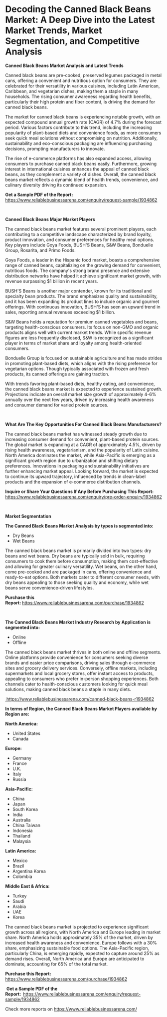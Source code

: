 <p><h1>Decoding the Canned Black Beans Market: A Deep Dive into the Latest Market Trends, Market Segmentation, and Competitive Analysis</h1></p><p><strong>Canned Black Beans Market Analysis and Latest Trends</strong></p>
<p><p>Canned black beans are pre-cooked, preserved legumes packaged in metal cans, offering a convenient and nutritious option for consumers. They are celebrated for their versatility in various cuisines, including Latin American, Caribbean, and vegetarian dishes, making them a staple in many households. The rising consumer awareness regarding health benefits, particularly their high protein and fiber content, is driving the demand for canned black beans.</p><p>The market for canned black beans is experiencing notable growth, with an expected compound annual growth rate (CAGR) of 4.7% during the forecast period. Various factors contribute to this trend, including the increasing popularity of plant-based diets and convenience foods, as more consumers seek quick meal solutions without compromising on nutrition. Additionally, sustainability and eco-conscious packaging are influencing purchasing decisions, prompting manufacturers to innovate. </p><p>The rise of e-commerce platforms has also expanded access, allowing consumers to purchase canned black beans easily. Furthermore, growing interest in international cuisines enhances the appeal of canned black beans, as they complement a variety of dishes. Overall, the canned black beans market reflects a dynamic blend of health trends, convenience, and culinary diversity driving its continued expansion.</p></p>
<p><strong>Get a Sample PDF of the Report:&nbsp;</strong> <a href="https://www.reliablebusinessarena.com/enquiry/request-sample/1934862?utm_campaign=2264&utm_medium=2&utm_source=Github&utm_content=ia&utm_term=14022025&utm_id=canned-black-beans">https://www.reliablebusinessarena.com/enquiry/request-sample/1934862</a></p>
<p>&nbsp;</p>
<p><strong>Canned Black Beans Major Market Players</strong></p>
<p><p>The canned black beans market features several prominent players, each contributing to a competitive landscape characterized by brand loyalty, product innovation, and consumer preferences for healthy meal options. Key players include Goya Foods, BUSH'S Beans, S&W Beans, Bonduelle Group, Rosarita, and Primo Foods.</p><p>Goya Foods, a leader in the Hispanic food market, boasts a comprehensive range of canned beans, capitalizing on the growing demand for convenient, nutritious foods. The company's strong brand presence and extensive distribution networks have helped it achieve significant market growth, with revenue surpassing $1 billion in recent years.</p><p>BUSH'S Beans is another major contender, known for its traditional and specialty bean products. The brand emphasizes quality and sustainability, and it has been expanding its product lines to include organic and gourmet offerings. With continuous innovation, BUSH'S has seen an upward trend in sales, reporting annual revenues exceeding $1 billion.</p><p>S&W Beans holds a reputation for premium canned vegetables and beans, targeting health-conscious consumers. Its focus on non-GMO and organic products aligns well with current market trends. While specific revenue figures are less frequently disclosed, S&W is recognized as a significant player in terms of market share and loyalty among health-oriented consumers.</p><p>Bonduelle Group is focused on sustainable agriculture and has made strides in promoting plant-based diets, which aligns with the rising preference for vegetarian options. Though typically associated with frozen and fresh products, its canned offerings are gaining traction.</p><p>With trends favoring plant-based diets, healthy eating, and convenience, the canned black beans market is expected to experience sustained growth. Projections indicate an overall market size growth of approximately 4-6% annually over the next few years, driven by increasing health awareness and consumer demand for varied protein sources.</p></p>
<p>&nbsp;</p>
<p><strong>What Are The Key Opportunities For Canned Black Beans Manufacturers?</strong></p>
<p><p>The canned black beans market has witnessed steady growth due to increasing consumer demand for convenient, plant-based protein sources. The global market is expanding at a CAGR of approximately 4.5%, driven by rising health awareness, vegetarianism, and the popularity of Latin cuisine. North America dominates the market, while Asia-Pacific is emerging as a significant growth region due to urbanization and shifting dietary preferences. Innovations in packaging and sustainability initiatives are further enhancing market appeal. Looking forward, the market is expected to continue its upward trajectory, influenced by trends in clean-label products and the expansion of e-commerce distribution channels.</p></p>
<p><strong>Inquire or Share Your Questions If Any Before Purchasing This Report:</strong> <a href="https://www.reliablebusinessarena.com/enquiry/pre-order-enquiry/1934862?utm_campaign=2264&utm_medium=2&utm_source=Github&utm_content=ia&utm_term=14022025&utm_id=canned-black-beans">https://www.reliablebusinessarena.com/enquiry/pre-order-enquiry/1934862</a></p>
<p>&nbsp;</p>
<p><strong>Market Segmentation</strong></p>
<p><strong>The Canned Black Beans Market Analysis by types is segmented into:</strong></p>
<p><ul><li>Dry Beans</li><li>Wet Beans</li></ul></p>
<p><p>The canned black beans market is primarily divided into two types: dry beans and wet beans. Dry beans are typically sold in bulk, requiring consumers to cook them before consumption, making them cost-effective and allowing for greater culinary versatility. Wet beans, on the other hand, come pre-cooked and are packaged in cans, offering convenience and ready-to-eat options. Both markets cater to different consumer needs, with dry beans appealing to those seeking quality and economy, while wet beans serve convenience-driven lifestyles.</p></p>
<p><strong>Purchase this Report:&nbsp;</strong><a href="https://www.reliablebusinessarena.com/purchase/1934862?utm_campaign=2264&utm_medium=2&utm_source=Github&utm_content=ia&utm_term=14022025&utm_id=canned-black-beans">https://www.reliablebusinessarena.com/purchase/1934862</a></p>
<p>&nbsp;</p>
<p><strong>The Canned Black Beans Market Industry Research by Application is segmented into:</strong></p>
<p><ul><li>Online</li><li>Offline</li></ul></p>
<p><p>The canned black beans market thrives in both online and offline segments. Online platforms provide convenience for consumers seeking diverse brands and easier price comparisons, driving sales through e-commerce sites and grocery delivery services. Conversely, offline markets, including supermarkets and local grocery stores, offer instant access to products, appealing to consumers who prefer in-person shopping experiences. Both channels cater to health-conscious customers looking for quick meal solutions, making canned black beans a staple in many diets.</p></p>
<p><a href="https://www.reliablebusinessarena.com/canned-black-beans-r1934862?utm_campaign=2264&utm_medium=2&utm_source=Github&utm_content=ia&utm_term=14022025&utm_id=canned-black-beans">&nbsp;https://www.reliablebusinessarena.com/canned-black-beans-r1934862</a></p>
<p><strong>In terms of Region, the Canned Black Beans Market Players available by Region are:</strong></p>
<p>
    <p> <strong> North America: </strong>
        <ul>
            <li>United States</li>
            <li>Canada</li>
        </ul>
        </p> 
    <p> <strong> Europe: </strong>
        <ul>
            <li>Germany</li>
            <li>France</li>
            <li>U.K.</li>
            <li>Italy</li>
            <li>Russia</li>
        </ul>
        </p> 
    <p> <strong> Asia-Pacific: </strong>
        <ul>
            <li>China</li>
            <li>Japan</li>
            <li>South Korea</li>
            <li>India</li>
            <li>Australia</li>
            <li>China Taiwan</li>
            <li>Indonesia</li>
            <li>Thailand</li>
            <li>Malaysia</li>
        </ul>
        </p> 
    <p> <strong> Latin America: </strong>
        <ul>
            <li>Mexico</li>
            <li>Brazil</li>
            <li>Argentina Korea</li>
            <li>Colombia</li>
        </ul>
        </p> 
    <p> <strong> Middle East & Africa: </strong>
        <ul>
            <li>Turkey</li>
            <li>Saudi</li>
            <li>Arabia</li>
            <li>UAE</li>
            <li>Korea</li>
        </ul>
    </p>
    </p>
<p><p>The canned black beans market is projected to experience significant growth across all regions, with North America and Europe leading in market share. North America holds approximately 35% of the market, driven by increased health awareness and convenience. Europe follows with a 30% share, emphasizing sustainable food options. The Asia-Pacific region, particularly China, is emerging rapidly, expected to capture around 25% as demand rises. Overall, North America and Europe are anticipated to dominate, accounting for 65% of the total market.</p></p>
<p><strong>Purchase this Report: </strong><a href="https://www.reliablebusinessarena.com/purchase/1934862?utm_campaign=2264&utm_medium=2&utm_source=Github&utm_content=ia&utm_term=14022025&utm_id=canned-black-beans">https://www.reliablebusinessarena.com/purchase/1934862</a></p>
<p>&nbsp;<strong>Get a Sample PDF of the Report:&nbsp;&nbsp;</strong><a href="https://www.reliablebusinessarena.com/enquiry/request-sample/1934862?utm_campaign=2264&utm_medium=2&utm_source=Github&utm_content=ia&utm_term=14022025&utm_id=canned-black-beans">https://www.reliablebusinessarena.com/enquiry/request-sample/1934862</a></p>
<p><strong></strong></p>
<p>Check more reports on <a href="https://www.reliablebusinessarena.com/?utm_campaign=2264&utm_medium=2&utm_source=Github&utm_content=ia&utm_term=14022025&utm_id=canned-black-beans">https://www.reliablebusinessarena.com/</a></p>